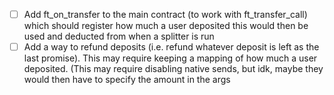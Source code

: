 - [ ] Add ft_on_transfer to the main contract (to work with ft_transfer_call) which should register how much a user deposited this would then be used and deducted from when a splitter is run
- [ ] Add a way to refund deposits (i.e. refund whatever deposit is left as the last promise). This may require keeping a mapping of how much a user deposited. (This may require disabling native sends, but idk, maybe they would then have to specify the amount in the args